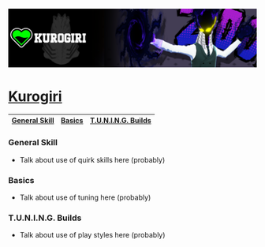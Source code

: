 <p align="center">
    <img src="https://raw.githubusercontent.com/HydrosPlays/ultrarumbleguide/refs/heads/main/images/10300.png" /><br/>
</p>

# [Kurogiri](https://ultrarumble.com/character/103)

| [General Skill](#general-skill) | [Basics](#basics) | [T.U.N.I.N.G. Builds](#tuning-builds) |
|---------------------------------|------------------|--------------------------------------|

### General Skill
- Talk about use of quirk skills here (probably)
  
### Basics 
- Talk about use of tuning here (probably)

### T.U.N.I.N.G. Builds
- Talk about use of play styles here (probably)
